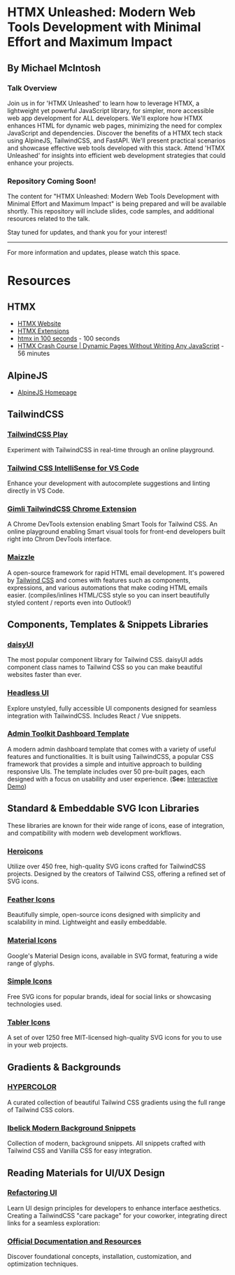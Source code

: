 # HTMX Unleashed: Modern Web Tools Development with Minimal Effort and Maximum Impact

## By Michael McIntosh

### Talk Overview

Join us in for 'HTMX Unleashed' to learn how to leverage HTMX, a lightweight yet powerful JavaScript library, for simpler, more accessible web app development for ALL developers. We'll explore how HTMX enhances HTML for dynamic web pages, minimizing the need for complex JavaScript and dependencies. Discover the benefits of a HTMX tech stack using AlpineJS, TailwindCSS, and FastAPI. We'll present practical scenarios and showcase effective web tools developed with this stack. Attend 'HTMX Unleashed' for insights into efficient web development strategies that could enhance your projects.

### Repository Coming Soon!

The content for "HTMX Unleashed: Modern Web Tools Development with Minimal Effort and Maximum Impact" is being prepared and will be available shortly. This repository will include slides, code samples, and additional resources related to the talk. 

Stay tuned for updates, and thank you for your interest!

---

For more information and updates, please watch this space.

# Resources

## HTMX
- [HTMX Website](https://htmx.org/)
- [HTMX Extensions](https://htmx.org/extensions/)
- [htmx in 100 seconds](https://www.youtube.com/watch?v=r-GSGH2RxJs) - 100 seconds
- [HTMX Crash Course | Dynamic Pages Without Writing Any JavaScript](https://www.youtube.com/watch?v=0UvA7zvwsmg&t=682s) - 56 minutes

## AlpineJS
- [AlpineJS Homepage](https://alpinejs.dev/)

## TailwindCSS

### [TailwindCSS Play](https://play.tailwindcss.com)
Experiment with TailwindCSS in real-time through an online playground.
### [Tailwind CSS IntelliSense for VS Code](https://marketplace.visualstudio.com/items?itemName=bradlc.vscode-tailwindcss)
Enhance your development with autocomplete suggestions and linting directly in VS Code.
### [Gimli TailwindCSS Chrome Extension](https://gimli.app/tailwinddx.html)
A Chrome DevTools extension enabling Smart Tools for Tailwind CSS. An online playground enabling Smart visual tools for front-end developers built right into Chrom DevTools interface.
### [Maizzle](https://maizzle.com/)
A open-source framework for rapid HTML email development. It's powered by [Tailwind CSS](https://tailwindcss.com/) and comes with features such as components, expressions, and various automations that make coding HTML emails easier. (compiles/inlines HTML/CSS style so you can insert beautifully styled content / reports even into Outlook!)

## Components, Templates & Snippets Libraries

### [daisyUI](https://daisyui.com/components/)
The most popular component library for Tailwind CSS. daisyUI adds component class names to Tailwind CSS so you can make beautiful websites faster than ever.
### [Headless UI](https://headlessui.dev)
Explore unstyled, fully accessible UI components designed for seamless integration with TailwindCSS. Includes React / Vue snippets. 
### [Admin Toolkit Dashboard Template](https://github.com/mostafizurhimself/admintoolkit-html)
A modern admin dashboard template that comes with a variety of useful features and functionalities. It is built using TailwindCSS, a popular CSS framework that provides a simple and intuitive approach to building responsive UIs. The template includes over 50 pre-built pages, each designed with a focus on usability and user experience. (**See:** [Interactive Demo](https://www.getadmintoolkit.com/))

## Standard & Embeddable SVG Icon Libraries

These libraries are known for their wide range of icons, ease of integration, and compatibility with modern web development workflows.
### [Heroicons](https://heroicons.com)
Utilize over 450 free, high-quality SVG icons crafted for TailwindCSS projects. Designed by the creators of Tailwind CSS, offering a refined set of SVG icons.
### [Feather Icons](https://feathericons.com/) 
Beautifully simple, open-source icons designed with simplicity and scalability in mind. Lightweight and easily embeddable.  
### [Material Icons](https://fonts.google.com/icons)
Google's Material Design icons, available in SVG format, featuring a wide range of glyphs.
### [Simple Icons](https://simpleicons.org/)
Free SVG icons for popular brands, ideal for social links or showcasing technologies used.
### [Tabler Icons](https://tablericons.com/) 
A set of over 1250 free MIT-licensed high-quality SVG icons for you to use in your web projects.

## Gradients & Backgrounds

### [HYPERCOLOR](https://hypercolor.dev/)
A curated collection of beautiful Tailwind CSS gradients using the full range of Tailwind CSS colors.
### [Ibelick Modern Background Snippets](https://bg.ibelick.com/)
Collection of modern, background snippets.  All snippets crafted with Tailwind CSS and Vanilla CSS for easy integration.

## Reading Materials for UI/UX Design

### [Refactoring UI](https://refactoringui.com)
Learn UI design principles for developers to enhance interface aesthetics.
Creating a TailwindCSS "care package" for your coworker, integrating direct links for a seamless exploration:
### [Official Documentation and Resources](https://tailwindcss.com/docs)
Discover foundational concepts, installation, customization, and optimization techniques.
